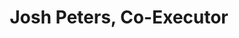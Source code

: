 ---
layout: page
title: Josh Peters, Co-Executor
description: Affiliation xyz. Expertise in xxxxxxxxxxx, yyyyyyyyyyyy, and zzzzzzzzzz.
img: /assets/img/joshpeters.jpg
importance: 1
redirect: https://www.linkedin.com/in/joshpetepeters/
category: [Management Partners]
---